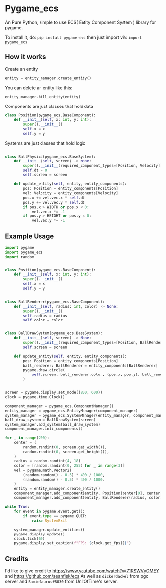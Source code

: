 # Pygame_ecs

An Pure Python, simple to use ECS( Entity Component System ) library for pygame.

To install it, do:
`pip install pygame-ecs`
then just import via: `import pygame_ecs`

## How it works

Create an entity

```python
entity = entity_manager.create_entity()
```

You can delete an entity like this:
```python
entity_manager.kill_entity(entity)
```

Components are just classes that hold data

```python
class Position(pygame_ecs.BaseComponent):
    def __init__(self, x: int, y: int):
        super().__init__()
        self.x = x
        self.y = y
```

Systems are just classes that hold logic

```python

class BallPhysics(pygame_ecs.BaseSystem):
    def __init__(self, screen) -> None:
        super().__init__(required_component_types=[Position, Velocity])
        self.dt = 0
        self.screen = screen

    def update_entity(self, entity, entity_components):
        pos: Position = entity_components[Position]
        vel: Velocity = entity_components[Velocity]
        pos.x += vel.vec.x * self.dt
        pos.y += vel.vec.y * self.dt
        if pos.x > WIDTH or pos.x < 0:
            vel.vec.x *= -1
        if pos.y > HEIGHT or pos.y < 0:
            vel.vec.y *= -1

```

## Example Usage
```py
import pygame
import pygame_ecs
import random


class Position(pygame_ecs.BaseComponent):
    def __init__(self, x: int, y: int):
        super().__init__()
        self.x = x
        self.y = y


class BallRenderer(pygame_ecs.BaseComponent):
    def __init__(self, radius: int, color) -> None:
        super().__init__()
        self.radius = radius
        self.color = color


class BallDrawSystem(pygame_ecs.BaseSystem):
    def __init__(self, screen) -> None:
        super().__init__(required_component_types=[Position, BallRenderer])
        self.screen = screen

    def update_entity(self, entity, entity_components):
        pos: Position = entity_components[Position]
        ball_renderer: BallRenderer = entity_components[BallRenderer]
        pygame.draw.circle(
            self.screen, ball_renderer.color, (pos.x, pos.y), ball_renderer.radius
        )


screen = pygame.display.set_mode((800, 600))
clock = pygame.time.Clock()

component_manager = pygame_ecs.ComponentManager()
entity_manager = pygame_ecs.EntityManager(component_manager)
system_manager = pygame_ecs.SystemManager(entity_manager, component_manager)
ball_draw_system = BallDrawSystem(screen)
system_manager.add_system(ball_draw_system)
component_manager.init_components()

for _ in range(200):
    center = (
        random.randint(0, screen.get_width()),
        random.randint(0, screen.get_height()),
    )
    radius = random.randint(4, 18)
    color = [random.randint(0, 255) for _ in range(3)]
    vel = pygame.math.Vector2(
        (random.random() - 0.5) * 400 / 1000,
        (random.random() - 0.5) * 400 / 1000,
    )
    entity = entity_manager.create_entity()
    component_manager.add_component(entity, Position(center[0], center[1]))
    component_manager.add_component(entity, BallRenderer(radius, color))

while True:
    for event in pygame.event.get():
        if event.type == pygame.QUIT:
            raise SystemExit

    system_manager.update_entities()
    pygame.display.update()
    clock.tick(60)
    pygame.display.set_caption(f"FPS: {clock.get_fps()}")
```

## Credits

I'd like to give credit to https://www.youtube.com/watch?v=71RSWVyOMEY and https://github.com/seanfisk/ecs
As well as `dickerdackel` from pgc server and `SamieZaurus#8030` from UnitOfTime's server.
